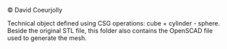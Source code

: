 © David Coeurjolly

Technical object defined using CSG operations: cube + cylinder - sphere.
Beside the original STL file, this folder also contains the OpenSCAD file used to generate the mesh.
